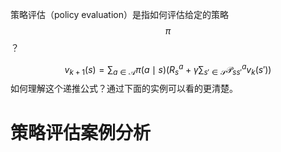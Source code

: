 策略评估（policy evaluation）是指如何评估给定的策略$$\pi$$？


$$
v_{k+1}(s)=\sum_{a\in\mathcal{A}}\pi(a\mid s)\left(R^a_{s}+\gamma\sum_{s'\in\mathcal{S}}\mathcal{P}_{ss'}^av_{k}(s')\right)
$$
如何理解这个递推公式？通过下面的实例可以看的更清楚。

# 策略评估案例分析

